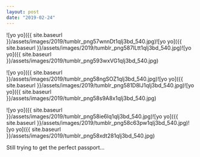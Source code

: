 ```yaml
---
layout: post
date: "2019-02-24"
---
```


![yo yo]({{ site.baseurl }}/assets/images/2019/tumblr_png57wnnDt1qlj3bd_540.jpg)![yo yo]({{ site.baseurl }}/assets/images/2019/tumblr_png587ILtt1qlj3bd_540.jpg)![yo yo]({{ site.baseurl }}/assets/images/2019/tumblr_png593wxVG1qlj3bd_540.jpg)

![yo yo]({{ site.baseurl }}/assets/images/2019/tumblr_png58ngSOZ1qlj3bd_540.jpg)![yo yo]({{ site.baseurl }}/assets/images/2019/tumblr_png581D8lJ1qlj3bd_540.jpg)![yo yo]({{ site.baseurl }}/assets/images/2019/tumblr_png58s9A8x1qlj3bd_540.jpg)

![yo yo]({{ site.baseurl }}/assets/images/2019/tumblr_png58ie6lq1qlj3bd_540.jpg)![yo yo]({{ site.baseurl }}/assets/images/2019/tumblr_png58c63pw1qlj3bd_540.jpg)![yo yo]({{ site.baseurl }}/assets/images/2019/tumblr_png58xdt281qlj3bd_540.jpg)

Still trying to get the perfect passport…
